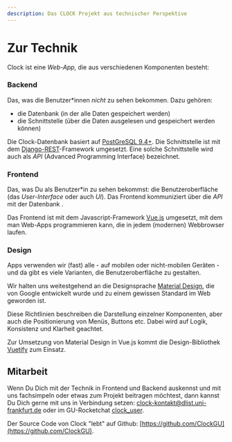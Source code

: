 ```yaml
---
description: Das CLOCK Projekt aus technischer Perspektive
---
```


# Zur Technik

Clock ist eine _Web-App,_ die aus verschiedenen Komponenten besteht:

### Backend

Das, was die Benutzer\*innen _nicht_ zu sehen bekommen. Dazu gehören:

* die Datenbank \(in der alle Daten gespeichert werden\)
* die Schnittstelle \(über die Daten ausgelesen und gespeichert werden können\) 

Die Clock-Datenbank basiert auf [PostGreSQL 9.4+](https://www.postgresql.org/). Die Schnittstelle ist mit dem [Django-REST](https://www.django-rest-framework.org/)-Framework umgesetzt. Eine solche Schnittstelle wird auch als _API_ \(Advanced Programming Interface\) bezeichnet.

### Frontend

Das, was Du als Benutzer\*in zu sehen bekommst: die Benutzeroberfläche \(das _User-Interface_ oder auch _UI_\). Das Frontend kommuniziert über die _API_ mit der Datenbank .

Das Frontend ist mit dem Javascript-Framework [Vue.js](http://vuejs.org) umgesetzt, mit dem man Web-Apps programmieren kann, die in jedem \(modernen\) Webbrowser laufen.

### Design

Apps verwenden wir \(fast\) alle - auf mobilen oder nicht-mobilen Geräten - und da gibt es viele Varianten, die Benutzeroberfläche zu gestalten.

Wir halten uns weitestgehend an die Designsprache [Material Design](http://material.io), die von Google entwickelt wurde und zu einem gewissen Standard im Web geworden ist.

Diese Richtlinien beschreiben die Darstellung einzelner Komponenten, aber auch die Positionierung von Menüs, Buttons etc. Dabei wird auf Logik, Konsistenz und Klarheit geachtet.

Zur Umsetzung von Material Design in Vue.js kommt die Design-Bibliothek [Vuetify](http://vuetifyjs.com) zum Einsatz.

## Mitarbeit

Wenn Du Dich mit der Technik in Frontend und Backend auskennst und mit uns fachsimpeln oder etwas zum Projekt beitragen möchtest, dann kannst Du Dich gerne mit uns in Verbindung setzen: [clock-kontakt@dlist.uni-frankfurt.de](mailto:clock-kontakt@dlist.uni-frankfurt.de) oder im GU-Rocketchat [clock\_user](https://chat.studiumdigitale.uni-frankfurt.de/channel/clock_user).

Der Source Code von Clock "lebt" auf Github: [https://github.com/ClockGU](https://github.com/ClockGU).

